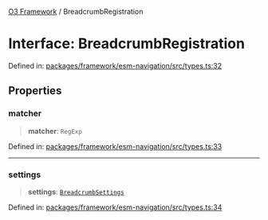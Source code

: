 [O3 Framework](../API.md) / BreadcrumbRegistration

# Interface: BreadcrumbRegistration

Defined in: [packages/framework/esm-navigation/src/types.ts:32](https://github.com/UjjawalPrabhat/openmrs-esm-core/blob/main/packages/framework/esm-navigation/src/types.ts#L32)

## Properties

### matcher

> **matcher**: `RegExp`

Defined in: [packages/framework/esm-navigation/src/types.ts:33](https://github.com/UjjawalPrabhat/openmrs-esm-core/blob/main/packages/framework/esm-navigation/src/types.ts#L33)

***

### settings

> **settings**: [`BreadcrumbSettings`](BreadcrumbSettings.md)

Defined in: [packages/framework/esm-navigation/src/types.ts:34](https://github.com/UjjawalPrabhat/openmrs-esm-core/blob/main/packages/framework/esm-navigation/src/types.ts#L34)
